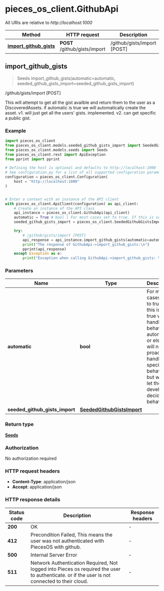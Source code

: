 # pieces_os_client.GithubApi

All URIs are relative to *http://localhost:1000*

Method | HTTP request | Description
------------- | ------------- | -------------
[**import_github_gists**](GithubApi#import_github_gists) | **POST** /github/gists/import | /github/gists/import [POST]


## **import_github_gists**
> Seeds import_github_gists(automatic=automatic, seeded_github_gists_import=seeded_github_gists_import)

/github/gists/import [POST]

This will attempt to get all the gist availble and return them to the user as a DiscoveredAssets.  if automatic is true we will automatically create the asset.  v1. will just get all the users' gists. implemented. v2. can get specific a public gist.

### Example


```python
import pieces_os_client
from pieces_os_client.models.seeded_github_gists_import import SeededGithubGistsImport
from pieces_os_client.models.seeds import Seeds
from pieces_os_client.rest import ApiException
from pprint import pprint

# Defining the host is optional and defaults to http://localhost:1000
# See configuration.py for a list of all supported configuration parameters.
configuration = pieces_os_client.Configuration(
    host = "http://localhost:1000"
)


# Enter a context with an instance of the API client
with pieces_os_client.ApiClient(configuration) as api_client:
    # Create an instance of the API class
    api_instance = pieces_os_client.GithubApi(api_client)
    automatic = True # bool | For most cases set to true. If this is set to true we will handle the behavior automically or else we will not proactively handle specific behavior but we will let the developer decide the behavior. (optional) (default to True)
    seeded_github_gists_import = pieces_os_client.SeededGithubGistsImport() # SeededGithubGistsImport |  (optional)

    try:
        # /github/gists/import [POST]
        api_response = api_instance.import_github_gists(automatic=automatic, seeded_github_gists_import=seeded_github_gists_import)
        print("The response of GithubApi->import_github_gists:\n")
        pprint(api_response)
    except Exception as e:
        print("Exception when calling GithubApi->import_github_gists: %s\n" % e)
```



### Parameters


Name | Type | Description  | Notes
------------- | ------------- | ------------- | -------------
 **automatic** | **bool**| For most cases set to true. If this is set to true we will handle the behavior automically or else we will not proactively handle specific behavior but we will let the developer decide the behavior. | [optional] [default to True]
 **seeded_github_gists_import** | [**SeededGithubGistsImport**](SeededGithubGistsImport)|  | [optional] 

### Return type

[**Seeds**](Seeds)

### Authorization

No authorization required

### HTTP request headers

 - **Content-Type**: application/json
 - **Accept**: application/json

### HTTP response details

| Status code | Description | Response headers |
|-------------|-------------|------------------|
**200** | OK |  -  |
**412** | Precondition Failed, This means the user was not authenticated with PiecesOS with github. |  -  |
**500** | Internal Server Error |  -  |
**511** | Network Authentication Required, Not logged into Pieces os required the user to authenticate. or if the user is not connected to their cloud. |  -  |




